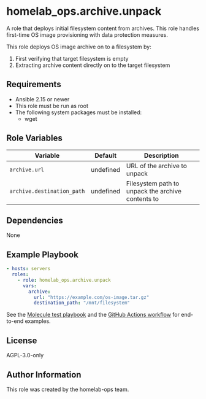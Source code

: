 homelab_ops.archive.unpack
==========================

A role that deploys initial filesystem content from archives. This role handles first-time OS image provisioning with data protection measures.

This role deploys OS image archive on to a filesystem by:

1. First verifying that target filesystem is empty
2. Extracting archive content directly on to the target filesystem

Requirements
------------

- Ansible 2.15 or newer
- This role must be run as root
- The following system packages must be installed:
  - wget

Role Variables
--------------

| Variable | Default | Description |
| --- | --- | --- |
| `archive.url` | undefined | URL of the archive to unpack |
| `archive.destination_path` | undefined | Filesystem path to unpack the archive contents to |

Dependencies
------------

None

Example Playbook
----------------

```yaml
- hosts: servers
  roles:
    - role: homelab_ops.archive.unpack
      vars:
        archive:
          url: "https://example.com/os-image.tar.gz"
          destination_path: "/mnt/filesystem"
```

See the [Molecule test playbook](../../molecule/unpack/converge.yml) and the [GitHub Actions workflow](../../../.github/workflows/test-archive.yaml) for end-to-end examples.

License
-------

AGPL-3.0-only

Author Information
------------------

This role was created by the homelab-ops team.
